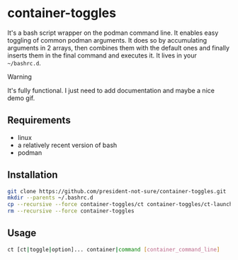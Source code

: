 # container-toggles

It's a bash script wrapper on the podman command line. It enables easy toggling of common podman arguments.
It does so by accumulating arguments in 2 arrays, then combines them with the default ones and finally inserts them in the final command and executes it.
It lives in your `~/bashrc.d`.

> [!WARNING]
> It's fully functional. I just need to add documentation and maybe a nice demo gif.

## Requirements

- linux
- a relatively recent version of bash
- podman

## Installation

```bash
git clone https://github.com/president-not-sure/container-toggles.git
mkdir --parents ~/.bashrc.d
cp --recursive --force container-toggles/ct container-toggles/ct-launcher ~/.bashrc.d/
rm --recursive --force container-toggles
```

## Usage

```bash
ct [ct|toggle|option]... container|command [container_command_line]
```
